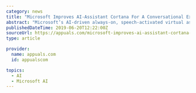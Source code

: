 ```yaml
---
category: news
title: "Microsoft Improves AI-Assistant Cortana For A Conversational Experience After Delinking With Search"
abstract: "Microsoft’s AI-driven always-on, speech-activated virtual assistant Cortana is getting some interesting improvements. The features arrive notably after Microsoft has effectively delinked the Windows Search with Cortana. The new and improved Cortana ..."
publishedDateTime: 2019-06-20T12:22:00Z
sourceUrl: https://appuals.com/microsoft-improves-ai-assistant-cortana-for-a-conversational-experience-after-delinking-with-search/
type: article

provider:
  name: appuals.com
  id: appualscom

topics:
  - AI
  - Microsoft AI
---
```

